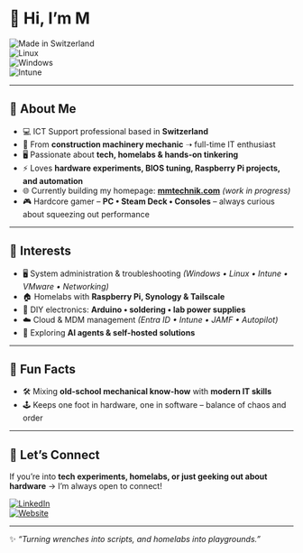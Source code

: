 # 👋 Hi, I’m M  

![Made in Switzerland](https://img.shields.io/badge/Made%20in-Switzerland-red?style=flat-square&logo=swiss)  
![Linux](https://img.shields.io/badge/Linux-Geek-333?style=flat-square&logo=linux)  
![Windows](https://img.shields.io/badge/Windows-Admin-blue?style=flat-square&logo=windows)  
![Intune](https://img.shields.io/badge/MDM-Intune-0078D4?style=flat-square&logo=microsoft-intune)  

---

## 🚀 About Me  
- 💻 ICT Support professional based in **Switzerland**  
- 🔧 From **construction machinery mechanic** ➝ full-time IT enthusiast  
- 🖥️ Passionate about **tech, homelabs & hands-on tinkering**  
- ⚡ Loves **hardware experiments, BIOS tuning, Raspberry Pi projects, and automation**  
- 🌐 Currently building my homepage: [**mmtechnik.com**](http://mmtechnik.com) _(work in progress)_  
- 🎮 Hardcore gamer – **PC • Steam Deck • Consoles** – always curious about squeezing out performance  

---

## 🧩 Interests  
- 🖥️ System administration & troubleshooting _(Windows • Linux • Intune • VMware • Networking)_  
- 🏠 Homelabs with **Raspberry Pi, Synology & Tailscale**  
- 🔬 DIY electronics: **Arduino • soldering • lab power supplies**  
- ☁️ Cloud & MDM management _(Entra ID • Intune • JAMF • Autopilot)_  
- 🤖 Exploring **AI agents & self-hosted solutions**  

---

## 🎉 Fun Facts  
- 🛠️ Mixing **old-school mechanical know-how** with **modern IT skills**  
- 🕹️ Keeps one foot in hardware, one in software – balance of chaos and order  

---

## 🤝 Let’s Connect  
If you’re into **tech experiments, homelabs, or just geeking out about hardware** → I’m always open to connect!  

[![LinkedIn](https://img.shields.io/badge/LinkedIn-Profile-blue?style=for-the-badge&logo=linkedin)](https://linkedin.com)  
[![Website](https://img.shields.io/badge/Website-mmtechnik.com-333?style=for-the-badge&logo=google-chrome)](http://mmtechnik.com)  

---
✨ _“Turning wrenches into scripts, and homelabs into playgrounds.”_  
